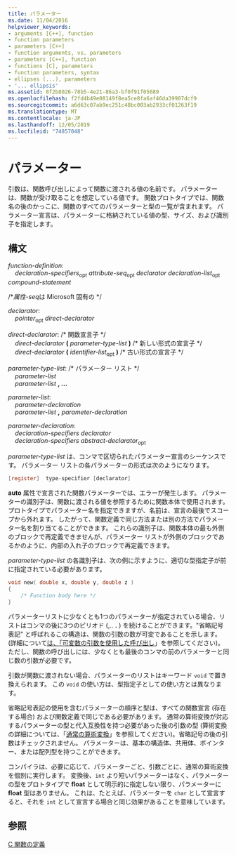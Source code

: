 ```yaml
---
title: パラメーター
ms.date: 11/04/2016
helpviewer_keywords:
- arguments [C++], function
- function parameters
- parameters [C++]
- function arguments, vs. parameters
- parameters [C++], function
- functions [C], parameters
- function parameters, syntax
- ellipses (...), parameters
- '... ellipsis'
ms.assetid: 8f2b8026-78b5-4e21-86a3-bf0f91f05689
ms.openlocfilehash: f2fd4b49e08149f8ea5ce8fa6af46da39907dcf9
ms.sourcegitcommit: a6d63c07ab9ec251c48bc003ab2933cf01263f19
ms.translationtype: MT
ms.contentlocale: ja-JP
ms.lasthandoff: 12/05/2019
ms.locfileid: "74857048"
---
```

# <a name="parameters"></a>パラメーター

引数は、関数呼び出しによって関数に渡される値の名前です。 パラメーターは、関数が受け取ることを想定している値です。 関数プロトタイプでは、関数名の後のかっこに、関数のすべてのパラメーターと型の一覧が含まれます。 パラメーター宣言は、パラメーターに格納されている値の型、サイズ、および識別子を指定します。

## <a name="syntax"></a>構文

*function-definition*:<br/>
&nbsp;&nbsp;&nbsp;&nbsp;*declaration-specifiers*<sub>opt</sub> *attribute-seq*<sub>opt</sub> *declarator* *declaration-list*<sub>opt</sub> *compound-statement*

/\**属性-seq*は Microsoft 固有の \*/

*declarator*:<br/>
&nbsp;&nbsp;&nbsp;&nbsp;*pointer*<sub>opt</sub> *direct-declarator*

*direct-declarator*: /\* 関数宣言子 \*/<br/>
&nbsp;&nbsp;&nbsp;&nbsp;*direct-declarator*  **(**  *parameter-type-list*  **)**  /\* 新しい形式の宣言子 \*/<br/>
&nbsp;&nbsp;&nbsp;&nbsp;*direct-declarator*  **(**  *identifier-list*<sub>opt</sub> **)**  /\* 古い形式の宣言子 \*/

*parameter-type-list*: /\* パラメーター リスト \*/<br/>
&nbsp;&nbsp;&nbsp;&nbsp;*parameter-list* <br/>
&nbsp;&nbsp;&nbsp;&nbsp;*parameter-list* **, ...**

*parameter-list*:<br/>
&nbsp;&nbsp;&nbsp;&nbsp;*parameter-declaration*<br/>
&nbsp;&nbsp;&nbsp;&nbsp;*parameter-list* **,**  *parameter-declaration*

*parameter-declaration*:<br/>
&nbsp;&nbsp;&nbsp;&nbsp;*declaration-specifiers* *declarator*<br/>
&nbsp;&nbsp;&nbsp;&nbsp;*declaration-specifiers* *abstract-declarator*<sub>opt</sub>

*parameter-type-list* は、コンマで区切られたパラメーター宣言のシーケンスです。 パラメーター リストの各パラメーターの形式は次のようになります。

```C
[register]  type-specifier [declarator]
```

**auto** 属性で宣言された関数パラメーターでは、エラーが発生します。 パラメーターの識別子は、関数に渡される値を参照するために関数本体で使用されます。 プロトタイプでパラメーター名を指定できますが、名前は、宣言の最後でスコープから外れます。 したがって、関数定義で同じ方法または別の方法でパラメーター名を割り当てることができます。 これらの識別子は、関数本体の最も外側のブロックで再定義できませんが、パラメーター リストが外側のブロックであるかのように、内部の入れ子のブロックで再定義できます。

*parameter-type-list* の各識別子は、次の例に示すように、適切な型指定子が前に指定されている必要があります。

```C
void new( double x, double y, double z )
{
    /* Function body here */
}
```

パラメーターリストに少なくとも1つのパラメーターが指定されている場合、リストはコンマの後に3つのピリオド (,.. **.** ) を続けることができます。"省略記号表記" と呼ばれるこの構造は、関数の引数の数が可変であることを示します。 (詳細について[は、「可変数の引数を使用した呼び出し](../c-language/calls-with-a-variable-number-of-arguments.md)」を参照してください)。ただし、関数の呼び出しには、少なくとも最後のコンマの前のパラメーターと同じ数の引数が必要です。

引数が関数に渡されない場合、パラメーターのリストはキーワード `void` で置き換えられます。 この `void` の使い方は、型指定子としての使い方とは異なります。

省略記号表記の使用を含むパラメーターの順序と型は、すべての関数宣言 (存在する場合) および関数定義で同じである必要があります。 通常の算術変換が対応するパラメーターの型と代入互換性を持つ必要があった後の引数の型 (算術変換の詳細については、「[通常の算術変換](../c-language/usual-arithmetic-conversions.md)」を参照してください)。省略記号の後の引数はチェックされません。 パラメーターは、基本の構造体、共用体、ポインター、または配列型を持つことができます。

コンパイラは、必要に応じて、パラメーターごと、引数ごとに、通常の算術変換を個別に実行します。 変換後、`int` より短いパラメーターはなく、パラメーターの型をプロトタイプで **float** として明示的に指定しない限り、パラメーターに **float** 型はありません。 これは、たとえば、パラメーターを `char` として宣言すると、それを `int` として宣言する場合と同じ効果があることを意味しています。

## <a name="see-also"></a>参照

[C 関数の定義](../c-language/c-function-definitions.md)
